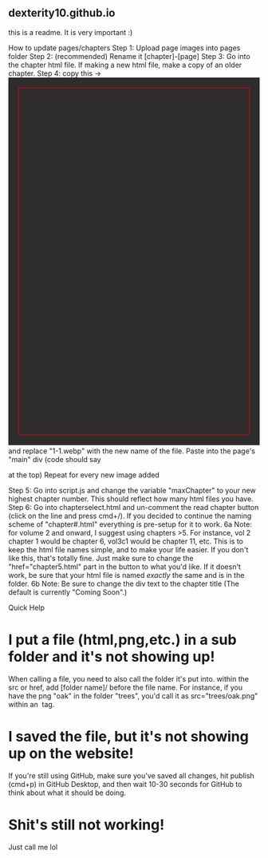 ## dexterity10.github.io

this is a readme. It is very important :)

How to update pages/chapters
Step 1: Upload page images into pages folder
Step 2: (recommended) Rename it [chapter]-[page]
Step 3: Go into the chapter html file. If making a new html file, make a copy of an older chapter.
Step 4: copy this -> <img class='page' src="pages/1-1.webp" /> and replace "1-1.webp" with the new name of the file. Paste into the page's "main" div (code should say <div id="main"> at the top) Repeat for every new image added
<!-- note: step 4 is no longer accurate since I started using DaisyUI. I'll update it soon(ish) -->
Step 5: Go into script.js and change the variable "maxChapter" to your new highest chapter number. This should reflect how many html files you have.
Step 6: Go into chapterselect.html and un-comment the read chapter button (click on the line and press cmd+/). If you decided to continue the naming scheme of "chapter#.html" everything is pre-setup for it to work.
6a Note: for volume 2 and onward, I suggest using chapters >5. For instance, vol 2 chapter 1 would be chapter 6, vol3c1 would be chapter 11, etc. This is to keep the html file names simple, and to make your life easier. If you don't like this, that's totally fine. Just make sure to change the "href="chapter5.html" part in the button to what you'd like. If it doesn't work, be sure that your html file is named *exactly* the same and is in the folder.
6b Note: Be sure to change the div text to the chapter title (The default is currently "Coming Soon".)


Quick Help
# I put a file (html,png,etc.) in a sub folder and it's not showing up!
When calling a file, you need to also call the folder it's put into. within the src or href, add [folder name]/ before the file name. For instance, if you have the png "oak" in the folder "trees", you'd call it as src="trees/oak.png" within an <img> tag.

# I saved the file, but it's not showing up on the website!
If you're still using GitHub, make sure you've saved all changes, hit publish (cmd+p) in GitHub Desktop, and then wait 10-30 seconds for GitHub to think about what it should be doing.

# Shit's still not working!
Just call me lol